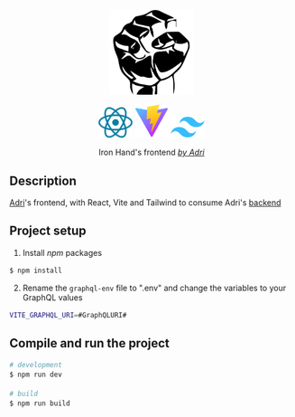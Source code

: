 <p align="center">
<a href="http://nestjs.com/" target="blank"><img src="./ironhand.svg" width="150" alt="Iron Hand Logo" /></a>
</p>
<p align="center">
  <a href="https://react.dev/" target="blank"><img src="./react.svg" width="60" alt="React Logo" /></a>
  <a href="https://vite.dev/" target="blank"><img src="./vite.svg" width="60" alt="Vite" /></a>
  <a href="https://tailwindcss.com/" target="blank"><img src="./tailwindcss.svg" width="60" alt="Tailwind Logo" /></a>
</p>
  <p align="center">Iron Hand's frontend <a href="https://adri.info" target="_blank"><i>by Adri</i></a></p>
    <p align="center">
</p>

## Description

[Adri]("https://adri.info")'s frontend, with React, Vite and Tailwind to consume Adri's [backend]("https://github.com/AdrianoLG/ironhand3-server")

## Project setup

1. Install <i>npm</i> packages

```bash
$ npm install
```

2. Rename the `graphql-env` file to ".env" and change the variables to your GraphQL values

```bash
VITE_GRAPHQL_URI=#GraphQLURI#
```

## Compile and run the project

```bash
# development
$ npm run dev

# build
$ npm run build
```
